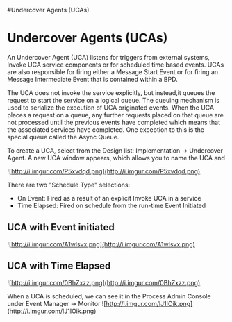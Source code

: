 #Undercover Agents (UCAs).

# Undercover Agents (UCAs) #

An Undercover Agent (UCA) listens for triggers from external systems, Invoke UCA service components or for scheduled time based events. UCAs are also responsible for firing either a Message Start Event or for firing an Message Intermediate Event that is contained within a BPD.

The UCA does not invoke the service explicitly, but instead,it queues the request to start the service on a logical queue. The queuing mechanism is used to serialize the execution of UCA originated events. When the UCA places a request on a queue, any further requests placed on that queue are not processed until the previous events have completed which means that the associated services have completed. One exception to this is the special queue called the Async Queue.

To create a UCA, select from the Design list: Implementation -> Undercover Agent. A new UCA window appears, which allows you to name the UCA and

![http://i.imgur.com/P5xvdqd.png](http://i.imgur.com/P5xvdqd.png)

There are two "Schedule Type" selections:
  * On Event: Fired as a result of an explicit Invoke UCA in a service
  * Time Elapsed: Fired on schedule from the run-time Event Initiated


## UCA with Event initiated ##
![http://i.imgur.com/A1wlsvx.png](http://i.imgur.com/A1wlsvx.png)


## UCA with Time Elapsed ##
![http://i.imgur.com/0BhZxzz.png](http://i.imgur.com/0BhZxzz.png)


When a UCA is scheduled, we can see it in the Process Admin Console under Event Manager -> Monitor
![http://i.imgur.com/lJ1IOik.png](http://i.imgur.com/lJ1IOik.png)